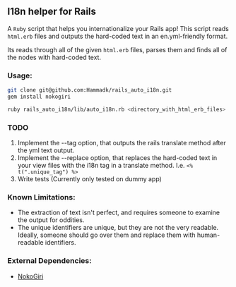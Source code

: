 ## I18n helper for Rails

A `Ruby` script that helps you internationalize your Rails app! This script 
reads `html.erb` files and outputs the hard-coded text in an en.yml-friendly format.

Its reads through all of the given `html.erb` files, parses them and
finds all of the nodes with hard-coded text. 

### Usage:
```sh
git clone git@github.com:Hammadk/rails_auto_i18n.git
gem install nokogiri

ruby rails_auto_i18n/lib/auto_i18n.rb <directory_with_html_erb_files>
```

### TODO
1. Implement the --tag option, that outputs the rails translate method after
   the yml text output. 
2. Implement the --replace option, that replaces the hard-coded text in your view
files with the i18n tag in a translate method. I.e. `<% t(".unique_tag") %>`
3. Write tests (Currently only tested on dummy app)

### Known Limitations:
* The extraction of text isn't perfect, and requires someone to examine the
  output for oddities.
* The unique identifiers are unique, but they are not the very readable.
  Ideally, someone should go over them and replace them with human-readable
  identifiers.


### External Dependencies:
* [NokoGiri](http://nokogiri.org/)


